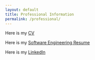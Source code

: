 ```yaml
---
layout: default
title: Professional Information
permalink: /professional/
---
```

Here is my [CV]({{site.url}}/assets/resume/CV_grad_v1_5.pdf) 

Here is my [Software Engineering Resume]({{site.url}}/assets/resume/SWE_resume_11_10_2020.pdf) 

Here is my [LinkedIn](https://www.linkedin.com/in/roy-rinberg-56a78b123) 

